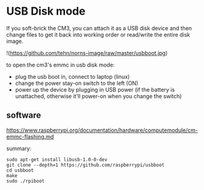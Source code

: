 # USB Disk mode

If you soft-brick the CM3, you can attach it as a USB disk device and then change files to get it back into working order or read/write the entire disk image.

!(https://github.com/tehn/norns-image/raw/master/usbboot.jpg)

to open the cm3's emmc in usb disk mode:

- plug the usb boot in, connect to laptop (linux)
- change the power stay-on switch to the left (ON)
- power up the device by plugging in USB power (if the battery is unattached, otherwise it'll power-on when you change the switch)

## software

https://www.raspberrypi.org/documentation/hardware/computemodule/cm-emmc-flashing.md

summary:

```
sudo apt-get install libusb-1.0-0-dev
git clone --depth=1 https://github.com/raspberrypi/usbboot
cd usbboot
make
sudo ./rpiboot
```
